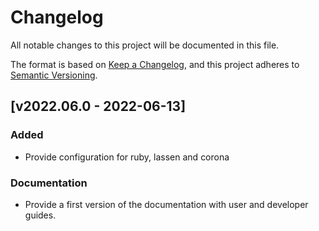 # Changelog

All notable changes to this project will be documented in this file.

The format is based on [Keep a
Changelog](https://keepachangelog.com/en/1.0.0/), and this project adheres to
[Semantic Versioning](https://semver.org/spec/v2.0.0.html).

## [v2022.06.0 - 2022-06-13]

### Added

- Provide configuration for ruby, lassen and corona

### Documentation

- Provide a first version of the documentation with user and developer guides.
